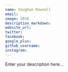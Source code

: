 ```yaml
---
name: Vaughan Rowsell
email:
image: 2018
description_markdown:
website_url:
twitter:
facebook:
google_plus:
github_username:
instagram:
---
```


Enter your description here...

